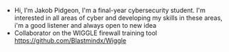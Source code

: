 - Hi, I’m Jakob Pidgeon, I'm a final-year cybersecurity student. I'm interested in all areas of cyber and developing my skills in these areas, i'm a good listener and always open to new idea
- Collaborator on the WIGGLE firewall training tool https://github.com/Blastmindx/Wiggle


